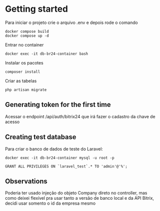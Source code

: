 # Getting started

Para iniciar o projeto crie o arquivo .env e depois rode o comando

```
docker compose build
docker compose up -d
```

Entrar no container

```
docker exec -it db-br24-container bash
```

Instalar os pacotes

```
composer install
```

Criar as tabelas

```
php artisan migrate
```

## Generating token for the first time

Acessar o endpoint /api/auth/bitrix24 que irá fazer o cadastro da chave de acesso

## Creating test database

Para criar o banco de dados de teste do Laravel:

```
docker exec -it db-br24-container mysql -u root -p

GRANT ALL PRIVILEGES ON `laravel_test`.* TO 'admin'@'%';
```

## Observations

Poderia ter usado injeção do objeto Company direto no controller, mas como deixei flexível pra usar tanto a versão de banco local e da API Bitrix, decidi usar somento o id da empresa mesmo
